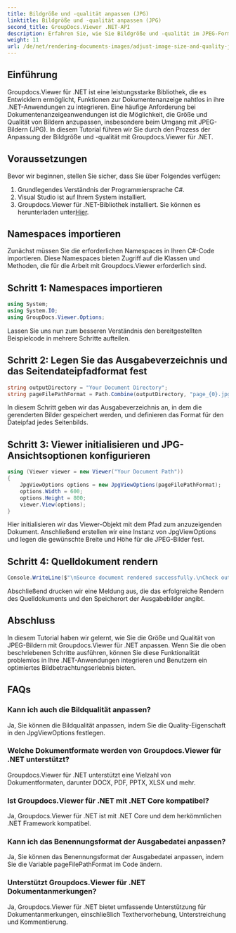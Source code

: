 ```yaml
---
title: Bildgröße und -qualität anpassen (JPG)
linktitle: Bildgröße und -qualität anpassen (JPG)
second_title: GroupDocs.Viewer .NET-API
description: Erfahren Sie, wie Sie Bildgröße und -qualität im JPEG-Format mit Groupdocs.Viewer für .NET optimieren. Verbessern Sie Ihr Erlebnis beim Anzeigen von Dokumenten.
weight: 11
url: /de/net/rendering-documents-images/adjust-image-size-and-quality-jpg/
---
```

## Einführung
Groupdocs.Viewer für .NET ist eine leistungsstarke Bibliothek, die es Entwicklern ermöglicht, Funktionen zur Dokumentenanzeige nahtlos in ihre .NET-Anwendungen zu integrieren. Eine häufige Anforderung bei Dokumentenanzeigeanwendungen ist die Möglichkeit, die Größe und Qualität von Bildern anzupassen, insbesondere beim Umgang mit JPEG-Bildern (JPG). In diesem Tutorial führen wir Sie durch den Prozess der Anpassung der Bildgröße und -qualität mit Groupdocs.Viewer für .NET.
## Voraussetzungen
Bevor wir beginnen, stellen Sie sicher, dass Sie über Folgendes verfügen:
1. Grundlegendes Verständnis der Programmiersprache C#.
2. Visual Studio ist auf Ihrem System installiert.
3.  Groupdocs.Viewer für .NET-Bibliothek installiert. Sie können es herunterladen unter[Hier](https://releases.groupdocs.com/viewer/net/).

## Namespaces importieren
Zunächst müssen Sie die erforderlichen Namespaces in Ihren C#-Code importieren. Diese Namespaces bieten Zugriff auf die Klassen und Methoden, die für die Arbeit mit Groupdocs.Viewer erforderlich sind.
## Schritt 1: Namespaces importieren
```csharp
using System;
using System.IO;
using GroupDocs.Viewer.Options;
```

Lassen Sie uns nun zum besseren Verständnis den bereitgestellten Beispielcode in mehrere Schritte aufteilen.
## Schritt 2: Legen Sie das Ausgabeverzeichnis und das Seitendateipfadformat fest
```csharp
string outputDirectory = "Your Document Directory";
string pageFilePathFormat = Path.Combine(outputDirectory, "page_{0}.jpg");
```
In diesem Schritt geben wir das Ausgabeverzeichnis an, in dem die gerenderten Bilder gespeichert werden, und definieren das Format für den Dateipfad jedes Seitenbilds.
## Schritt 3: Viewer initialisieren und JPG-Ansichtsoptionen konfigurieren
```csharp
using (Viewer viewer = new Viewer("Your Document Path"))
{
    JpgViewOptions options = new JpgViewOptions(pageFilePathFormat);
    options.Width = 600;
    options.Height = 800;
    viewer.View(options);
}
```
Hier initialisieren wir das Viewer-Objekt mit dem Pfad zum anzuzeigenden Dokument. Anschließend erstellen wir eine Instanz von JpgViewOptions und legen die gewünschte Breite und Höhe für die JPEG-Bilder fest.
## Schritt 4: Quelldokument rendern
```csharp
Console.WriteLine($"\nSource document rendered successfully.\nCheck output in {outputDirectory}.");
```
Abschließend drucken wir eine Meldung aus, die das erfolgreiche Rendern des Quelldokuments und den Speicherort der Ausgabebilder angibt.

## Abschluss
In diesem Tutorial haben wir gelernt, wie Sie die Größe und Qualität von JPEG-Bildern mit Groupdocs.Viewer für .NET anpassen. Wenn Sie die oben beschriebenen Schritte ausführen, können Sie diese Funktionalität problemlos in Ihre .NET-Anwendungen integrieren und Benutzern ein optimiertes Bildbetrachtungserlebnis bieten.
## FAQs
### Kann ich auch die Bildqualität anpassen?
Ja, Sie können die Bildqualität anpassen, indem Sie die Quality-Eigenschaft in den JpgViewOptions festlegen.
### Welche Dokumentformate werden von Groupdocs.Viewer für .NET unterstützt?
Groupdocs.Viewer für .NET unterstützt eine Vielzahl von Dokumentformaten, darunter DOCX, PDF, PPTX, XLSX und mehr.
### Ist Groupdocs.Viewer für .NET mit .NET Core kompatibel?
Ja, Groupdocs.Viewer für .NET ist mit .NET Core und dem herkömmlichen .NET Framework kompatibel.
### Kann ich das Benennungsformat der Ausgabedatei anpassen?
Ja, Sie können das Benennungsformat der Ausgabedatei anpassen, indem Sie die Variable pageFilePathFormat im Code ändern.
### Unterstützt Groupdocs.Viewer für .NET Dokumentanmerkungen?
Ja, Groupdocs.Viewer für .NET bietet umfassende Unterstützung für Dokumentanmerkungen, einschließlich Texthervorhebung, Unterstreichung und Kommentierung.